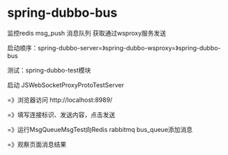 # spring-dubbo-bus

监控redis msg_push 消息队列 获取通过wsproxy服务发送

启动顺序：spring-dubbo-server=》spring-dubbo-wsproxy=》spring-dubbo-bus

测试：spring-dubbo-test模块

启动 JSWebSocketProxyProtoTestServer

=》浏览器访问 http://localhost:8989/

=》填写连接标识、发送内容，点击发送

=》运行MsgQueueMsgTest向Redis rabbitmq bus_queue添加消息

=》观察页面消息结果





